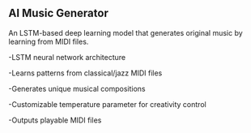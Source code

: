 ## AI Music Generator

An LSTM-based deep learning model that generates original music by learning from MIDI files.


-LSTM neural network architecture

-Learns patterns from classical/jazz MIDI files

-Generates unique musical compositions

-Customizable temperature parameter for creativity control

-Outputs playable MIDI files
